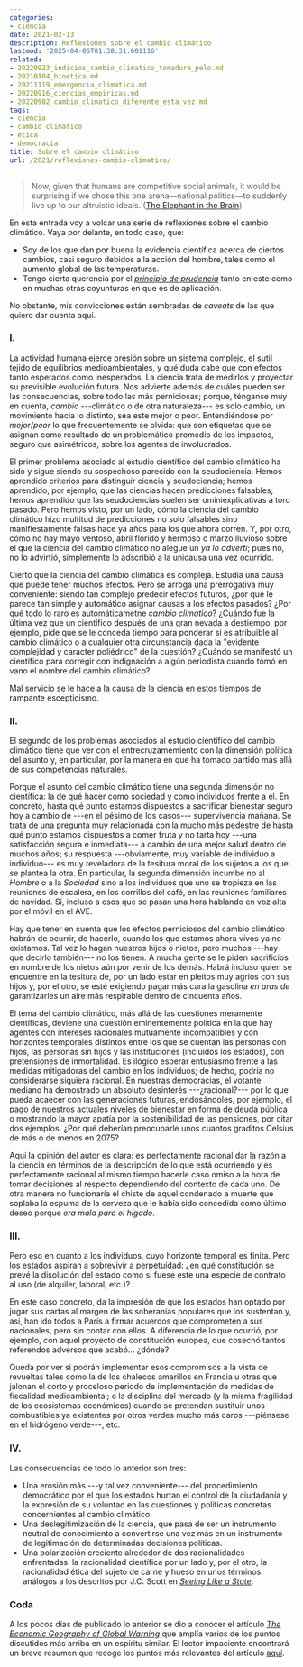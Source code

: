 ```yaml
---
categories:
- ciencia
date: 2021-02-13
description: Reflexiones sobre el cambio climático
lastmod: '2025-04-06T01:38:31.601116'
related:
- 20220923_indicios_cambio_climatico_tomadura_pelo.md
- 20210104_bioetica.md
- 20211119_emergencia_climatica.md
- 20220916_ciencias_empiricas.md
- 20220902_cambio_climatico_diferente_esta_vez.md
tags:
- ciencia
- cambio climático
- ética
- democracia
title: Sobre el cambio climático
url: /2021/reflexiones-cambio-climatico/
---
```


> Now, given that humans are competitive social animals, it would be surprising if we chose this one arena—national politics—to suddenly live up to our altruistic ideals. ([The Elephant in the Brain](https://www.goodreads.com/book/show/28820444-the-elephant-in-the-brain))

En esta entrada voy a volcar una serie de reflexiones sobre el cambio climático. Vaya por delante, en todo caso, que:

* Soy de los que dan por buena la evidencia científica acerca de ciertos cambios, casi seguro debidos a la acción del hombre, tales como el aumento global de las temperaturas.
* Tengo cierta querencia por el [_principio de prudencia_](https://www.fooledbyrandomness.com/climateletter.pdf) tanto en este como en muchas otras coyunturas en que es de aplicación.

No obstante, mis convicciones están sembradas de _caveats_ de las que quiero dar cuenta aquí.

### I.

La actividad humana ejerce presión sobre un sistema complejo, el sutil tejido de equilibrios medioambientales, y qué duda cabe que con efectos tanto esperados como inesperados. La ciencia trata de medirlos y proyectar su previsible evolución futura. Nos advierte además de cuáles pueden ser las consecuencias, sobre todo las más perniciosas; porque, ténganse muy en cuenta, _cambio_ ---climático o de otra naturaleza--- es solo cambio, un movimiento hacia lo distinto, sea este mejor o peor. Entendiéndose por _mejor_/_peor_  lo que frecuentemente se olvida: que son etiquetas que se asignan como resultado de un problemático promedio de los impactos, seguro que asimétricos, sobre los agentes de involucrados.

El primer problema asociado al estudio científico del cambio climático ha sido y sigue siendo su sospechoso parecido con la seudociencia. Hemos aprendido criterios para distinguir ciencia y seudociencia; hemos aprendido, por ejemplo, que las ciencias hacen predicciones falsables; hemos aprendido que las seudociencias suelen ser ominiexplicativas a toro pasado. Pero hemos visto, por un lado, cómo la ciencia del cambio climático hizo multitud de predicciones no solo falsables sino manifiestamente falsas hace ya años para los que ahora corren. Y, por otro, cómo no hay mayo ventoso, abril florido y hermoso o marzo lluvioso sobre el que la ciencia del cambio climático no alegue un _ya lo advertí_; pues no, no lo advirtió, simplemente lo adscribió a la unicausa una vez ocurrido.

Cierto que la ciencia del cambio climática es compleja. Estudia una causa que puede tener muchos efectos. Pero se arroga una prerrogativa muy conveniente: siendo tan complejo predecir efectos futuros, ¿por qué le parece tan simple y automático asignar causas a los efectos pasados? ¿Por qué todo lo raro es automáticametne _cambio climático_? ¿Cuándo fue la última vez que un científico después de una gran nevada a destiempo, por ejemplo, pide que se le conceda tiempo para ponderar si es atribuible al cambio climático o a cualquier otra circunstancia dada la "evidente complejidad y caracter poliédrico" de la cuestión? ¿Cuándo se manifestó un científico para corregir con indignación a algún periodista cuando tomó en vano el nombre del cambio climático?

Mal servicio se le hace a la causa de la ciencia en estos tiempos de rampante escepticismo.

### II.

El segundo de los problemas asociados al estudio científico del cambio climático tiene que ver con el entrecruzamemiento con la dimensión política del asunto y, en particular, por la manera en que ha tomado partido más allá de sus competencias naturales.

Porque el asunto del cambio climático tiene una segunda dimensión no científica: la de qué hacer como sociedad y como individuos frente a él. En concreto, hasta qué punto estamos dispuestos a sacrificar bienestar seguro hoy a cambio de ---en el pésimo de los casos--- supervivencia mañana. Se trata de una pregunta muy relacionada con la mucho más pedestre de hasta qué punto estamos dispuestos a comer fruta y no tarta hoy ---una satisfacción segura e inmediata--- a cambio de una mejor salud dentro de muchos años; su respuesta ---obviamente, muy variable de individuo a individuo--- es muy reveladora de la tesitura moral de los sujetos a los que se plantea la otra. En particular, la segunda dimensión incumbe no al _Hombre_ o a la _Sociedad_ sino a los individuos que uno se tropieza en las reuniones de escalera, en los corrillos del café, en las reuniones familiares de navidad. Sí, incluso a esos que se pasan una hora hablando en voz alta por el móvil en el AVE.

Hay que tener en cuenta que los efectos perniciosos del cambio climático habrán de ocurrir, de hacerlo, cuando los que estamos ahora vivos ya no existamos. Tal vez lo hagan nuestros hijos o nietos, pero muchos ---hay que decirlo también--- no los tienen. A mucha gente se le piden sacrificios en nombre de los nietos aún por venir de los demás. Habrá incluso quien se encuentre en la tesitura de, por un lado estar en pleitos muy agrios con sus hijos y, por el otro, se esté exigiendo pagar más cara la gasolina _en aras de_ garantizarles un aire más respirable dentro de cincuenta años.

El tema del cambio climático, más allá de las cuestiones meramente científicas, deviene una cuestión eminentemente política en la que hay agentes con intereses racionales mutuamente incompatibles y con horizontes temporales distintos entre los que se cuentan las personas con hijos, las personas sin hijos y las instituciones (incluidos los estados), con pretensiones de inmortalidad. Es ilógico esperar entusiasmo frente a las medidas mitigadoras del cambio en los individuos; de hecho, podría no considerarse siquiera racional. En nuestras democracias, el votante mediano ha demostrado un absoluto desinterés ---¿racional?--- por lo que pueda acaecer con las generaciones futuras, endosándoles, por ejemplo, el pago de nuestros actuales niveles de bienestar en forma de deuda pública o mostrando la mayor apatía por la sostenibilidad de las pensiones, por citar dos ejemplos. ¿Por qué deberían preocuparle unos cuantos graditos Celsius de más o de menos en 2075?

Aquí la opinión del autor es clara: es perfectamente racional dar la razón a la ciencia en términos de la descripción de lo que está ocurriendo y es perfectamente racional al mismo tiempo hacerle caso omiso a la hora de tomar decisiones al respecto dependiendo del contexto de cada uno. De otra manera no funcionaría el chiste de aquel condenado a muerte que soplaba la espuma de la cerveza que le había sido concedida como último deseo porque _era mala para el hígado_.

### III.

Pero eso en cuanto a los individuos, cuyo horizonte temporal es finita. Pero los estados aspiran a sobrevivir a perpetuidad: ¿en qué constitución se prevé la disolución del estado como si fuese este una especie de contrato al uso (de alquiler, laboral, etc.)?

En este caso concreto, da la impresión de que los estados han optado por jugar sus cartas al margen de las soberanías populares que los sustentan y, así, han ido todos a París a firmar acuerdos que comprometen a sus nacionales, pero sin contar con ellos. A diferencia de lo que ocurrió, por ejemplo, con aquel proyecto de constitución europea, que cosechó tantos referendos adversos que acabó... ¿dónde?

Queda por ver si podrán implementar esos compromisos a la vista de revueltas tales como la de los chalecos amarillos en Francia u otras que jalonan el corto y proceloso periodo de implementación de medidas de fiscalidad medioambiental; o la disciplina del mercado (y la misma fragilidad de los ecosistemas económicos) cuando se pretendan sustituir unos combustibles ya existentes por otros verdes mucho más caros ---piénsese en el hidrógeno verde---, etc.

### IV.

Las consecuencias de todo lo anterior son tres:

* Una erosión más ---y tal vez conveniente--- del procedimiento democrático por el que los estados hurtan el control de la ciudadanía y la expresión de su voluntad en las cuestiones y políticas concretas concernientes al cambio climático.
* Una deslegitimización de la ciencia, que pasa de ser un instrumento neutral de conocimiento a convertirse una vez más en un instrumento de legitimación de determinadas decisiones políticas.
* Una polarización creciente alrededor de dos racionalidades enfrentadas: la racionalidad científica por un lado y, por el otro, la racionalidad ética del sujeto de carne y hueso en unos términos análogos a los descritos por J.C. Scott en [_Seeing Like a State_](https://en.wikipedia.org/wiki/Seeing_Like_a_State).


### Coda

A los pocos días de publicado lo anterior se dio a conocer el artículo [_The Economic Geography of Global Warning_](https://www.nber.org/system/files/working_papers/w28466/w28466.pdf) que amplía varios de los puntos discutidos más arriba en un espíritu similar. El lector impaciente encontrará un breve resumen que recoge los puntos más relevantes del artículo [aquí](https://marginalrevolution.com/marginalrevolution/2021/02/the-economic-geography-of-global-warming.html).